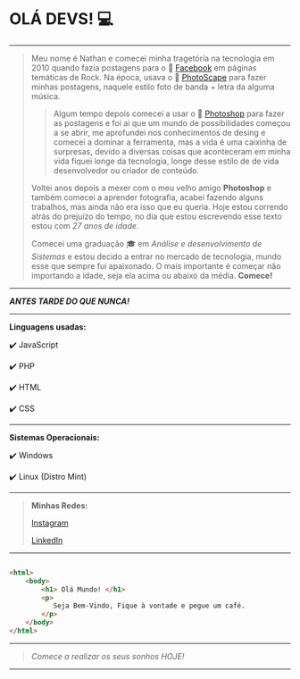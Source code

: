 # OLÁ DEVS! :computer:

___

>Meu nome é Nathan e comecei minha tragetória na tecnologia em 2010 quando fazia postagens para o :link: [Facebook](https://pt-br.facebook.com/) em páginas temáticas de Rock.
>Na época, usava o :link: [PhotoScape](http://www.photoscape.org/ps/main/download.php?lc=pt) para fazer minhas postagens, naquele estilo foto de banda + letra da alguma música.
>>Algum tempo depois comecei a usar o :link: [Photoshop](https://www.adobe.com/br/products/photoshop/landpa.html?gclid=CjwKCAjwg-GjBhBnEiwAMUvNW2-o5xeE1dqy3XDR_HBwYb6HzeLnwf-Q9-qS9c_49DbOvlxkaiAeuxoCEx0QAvD_BwE&sdid=KQPOM&mv=search&ef_id=CjwKCAjwg-GjBhBnEiwAMUvNW2-o5xeE1dqy3XDR_HBwYb6HzeLnwf-Q9-qS9c_49DbOvlxkaiAeuxoCEx0QAvD_BwE:G:s&s_kwcid=AL!3085!3!534509111644!e!!g!!photoshop!188192502!10077842982&gad=1) para fazer as postagens e foi ai que um mundo de possibilidades começou a se abrir, me aprofundei nos conhecimentos de desing e comecei a dominar a ferramenta, mas a vida é uma caixinha de surpresas, devido a diversas coisas que aconteceram em minha vida fiquei longe da tecnologia, longe desse estilo de de vida desenvolvedor ou criador de conteúdo.
>>
>Voltei anos depois a mexer com o meu velho amigo **Photoshop** e também comecei a aprender fotografia, acabei fazendo alguns trabalhos, mas ainda não era isso que eu queria.
>Hoje estou correndo atrás do prejuízo do tempo, no dia que estou escrevendo esse texto estou com *27 anos de idade*.
>
>Comecei uma graduação :mortar_board: em *Análise e desenvolvimento de Sistemas* e estou decido a entrar no mercado de tecnologia, mundo esse que sempre fui apaixonado.
>O mais importante é começar não importando a idade, seja ela acima ou abaixo da média. **Comece!**

___

***ANTES TARDE DO QUE NUNCA!***

___

**Linguagens usadas:**

:heavy_check_mark: JavaScript

:heavy_check_mark: PHP

:heavy_check_mark: HTML

:heavy_check_mark: CSS

---

**Sistemas Operacionais:**

:heavy_check_mark: Windows

:heavy_check_mark: Linux (Distro Mint)

---

>**Minhas Redes:**
>
>[Instagram](https://www.instagram.com/rnathan.nunes/)
>
>[LinkedIn](https://www.linkedin.com/in/rnathannunes/)

---

```HTML

<html>
    <body>
        <h1> Olá Mundo! </h1>
        <p>
           Seja Bem-Vindo, Fique à vontade e pegue um café.
        </p>
    </body>
</html>
```

---

> *Comece a realizar os seus sonhos HOJE!*

---

